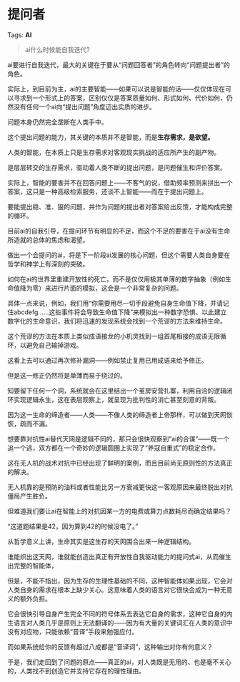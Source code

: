 # 提问者

Tags: **AI**

> ai什么时候能自我迭代?



ai要进行自我迭代，最大的关键在于要从“问题回答者”的角色转向“问题提出者”的角色。

实际上，到目前为主，ai的主要智能——如果可以说是智能的话——仅仅体现在可以寻求到一个形式上的答案，区别仅仅是答案质量如何、形式如何、代价如何，仍然没有任何一个ai向“提出问题”角度迈出实质的进步。

问题本身仍然完全垄断在人类手中。

这个提出问题的能力，其关键的本质并不是智能，而是**生存需求，是欲望。**

人类的智能，在本质上只是生存需求对客观现实挑战的适应所产生的副产物。

是层层转交的生存需求，驱动着人类不断的提出问题，是问题催生和评价答案。

实际上，智能的要害并不在回答问题上——不客气的说，借助频率预测来拼出一个答案，这只是一种高级检索服务，还谈不上智能——而在于提出问题上。

要能提出稳、准、狠的问题，并作为问题的提出者对答案给出反馈，才能构成完整的循环。

目前ai的自我引导，在提问环节有明显的不足，而这个不足的要害在于ai没有生命所造就的总体的焦虑和渴望。

做出一个会提问的ai，将是下一阶段ai发展的核心问题，但这个需要人类自身要在哲学和神学上有深刻的突破。

如何在ai的世界里重建开放性的死亡，而不是仅仅用极其单薄的数字抽象（例如生命值降为零）来进行片面的模拟，这会是一个非常复杂的问题。

具体一点来说，例如，我们用“你需要用尽一切手段避免自身生命值下降，并请记住abcdefg……这些事件将会导致生命值下降”来模拟出一种数字恐惧、以此建立数字化的生命意识，我们将迅速的发现系统会找到一个荒谬的方法来维持生命。

这个荒谬的方法在本质上类似成语接龙的小机灵找到一组首尾相接的成语无限循环，以避免自己输掉游戏。

这看上去可以通过再次修补漏洞——例如禁止复用已用成语来给予修正。

但是这一修正仍然将是单薄而易于绕过的。

知要留下任何一个洞，系统就会在这里结出一个茧房安营扎寨，利用自洽的逻辑闭环实现逻辑永生，这在表层观察上，就呈现为批判性的消亡甚至刻意的背叛。

因为这一生命的缔造者——人类——不像人类的缔造者上帝那样，可以做到天网恢恢，疏而不漏。

想要靠对抗性ai替代天网是逻辑不同的，那只会很快观察到“ai的合谋”——既一个追一个逃，双方都在一个奇妙的逻辑圆圈上实现了“养寇自重式”的稳定合作。

这在无人机的战术对抗中已经出现了鲜明的案例，而且目前尚无原则性的方法真正的解决。

无人机靠的是预防的油料或者性能比另一方衰减更快这一客观原因来最终脱出对抗僵局产生胜负。

但难道我们要让ai在智能上的对抗因某一方的电费或算力点数耗尽而确定结果吗？

“这道题结果是42，因为算到42的时候没电了。”

  


从哲学意义上讲，生命其实是这生存的天网围合出来一种逻辑结构。

谁能织出这天网，谁就能创造出真正有开放性自我驱动能力的提问式ai，从而催生出完整的智能体，

但是，不能不指出，因为生存的生理性基础的不同，这种智能体如果出现，它会对人类自身的需求在根本上缺少关心。这意味着人类的语言对它很快会成为一种无意义的额外负担。

它会很快引导自身产生完全不同的符号体系去表达它自身的需求，这种它自身的内生语言对人类几乎是原则上无法翻译的——因为有大量的关键词汇在人类的意识中没有对应物，只能依赖“音译”手段来勉强应付。

而如果系统给你的反馈有超过八成都是“音译词”，这种输出对你有何意义？

于是，我们走回到了问题的原点——真正的ai，对人类既是无用的、也是毫不关心的，人类找不到创造它并支持它存在的理性理由。



